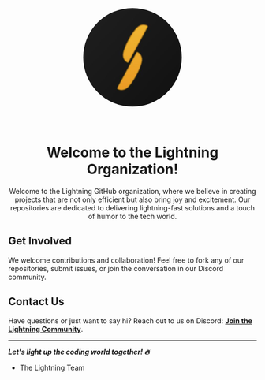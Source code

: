 <div align="center">
  <img src="../assets/pfp.jpg" height="200" alt="Lightning Logo" style="border-radius:50%">
</div>

<h1 align="center">
  <br>
  Welcome to the Lightning Organization!
</h1>

<p align="center">Welcome to the Lightning GitHub organization, where we believe in creating projects that are not only efficient but also bring joy and excitement. Our repositories are dedicated to delivering lightning-fast solutions and a touch of humor to the tech world.</p>

## Get Involved
We welcome contributions and collaboration! Feel free to fork any of our repositories, submit issues, or join the conversation in our Discord community.

## Contact Us
Have questions or just want to say hi? Reach out to us on Discord: **[Join the Lightning Community](https://discord.gg/uUFGqVFenD)**.

---

***Let's light up the coding world together! 🔥***
- The Lightning Team
